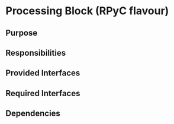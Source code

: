 # Processing Block (RPyC flavour) 

## Purpose

## Responsibilities

## Provided Interfaces

## Required Interfaces

## Dependencies
